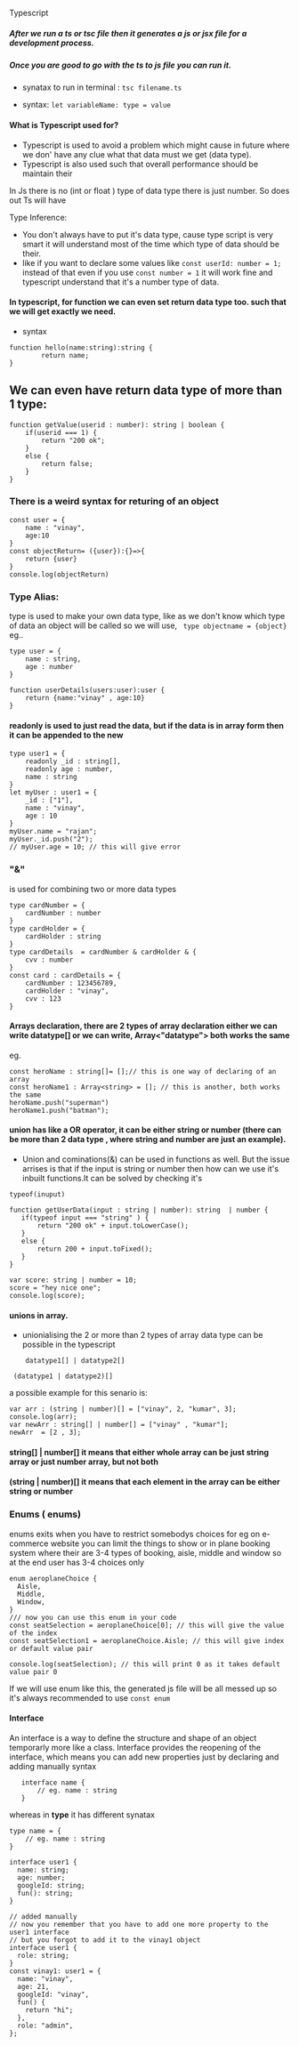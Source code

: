 Typescript
##### After we run a ts or tsc file then it generates a js or jsx file for a development process.
##### Once you are good to go with the ts to js file you can run it.
- synatax to run in terminal : ``` tsc filename.ts ```

- syntax:
``` let variableName: type = value ```
 
#### What is Typescript used for? 
- Typescript is used to avoid a problem which might cause in future where we don' have any clue what that data must we get (data type).
- Typescript is also used such that overall performance should be maintain their

In Js there is no (int or float ) type of data type there is just number. So does out Ts will have

Type Inference:
- You don't always have to put it's data type, cause type script is very smart it will understand most of the time which type of data should be their.
- like if you want to declare some values like  ``` const userId: number = 1; ``` 
instead of that even if you use ``` const number = 1 ``` it will work fine and typescript understand that it's a number type of data.

#### In typescript, for function we can even set return data type too. such that we will get exactly we need.
 - syntax
``` 
function hello(name:string):string {
        return name;
} 
```

We can even have return data type of more than 1 type:
- 
```
function getValue(userid : number): string | boolean {
    if(userid === 1) {
        return "200 ok";
    }
    else {
        return false;
    }
}
```
### There is a weird syntax for returing of an object

```
const user = {
    name : "vinay",
    age:10
}
const objectReturn= ({user}):{}=>{
    return {user}
}
console.log(objectReturn)
```

### Type Alias:
type is used to make your own data type, like as we don't know which type of data an object will be called so we will use, 
```  type objectname = {object} ```
eg..
```
type user = {
    name : string,
    age : number
}
 
function userDetails(users:user):user {
    return {name:"vinay" , age:10}
} 
```
#### readonly is used to just read the data, but if the data is in array form then it can be appended to the new 
```
type user1 = {
    readonly _id : string[],
    readonly age : number,
    name : string
}
let myUser : user1 = {
    _id : ["1"],
    name : "vinay",
    age : 10
}
myUser.name = "rajan";
myUser._id.push("2");
// myUser.age = 10; // this will give error

```

### "&" 
is used for combining two or more data types
```
type cardNumber = {
    cardNumber : number
}
type cardHolder = {
    cardHolder : string
}
type cardDetails  = cardNumber & cardHolder & {
    cvv : number
}
const card : cardDetails = {
    cardNumber : 123456789,
    cardHolder : "vinay",
    cvv : 123
}
```
#### Arrays declaration, there are 2 types of array declaration either we can write datatype[] or we can write, Array<"datatype"> both works the same

eg.
```
const heroName : string[]= [];// this is one way of declaring of an array
const heroName1 : Array<string> = []; // this is another, both works the same
heroName.push("superman")
heroName1.push("batman");
```

####  union has like a OR operator, it can be either string or number (there can be more than 2 data type , where string and number are just an example).
 - Union and cominations(&) can be used in functions as well. But the issue arrises is that if the input is string or number then how can we use it's inbuilt functions.It can be solved by checking it's

 ``` typeof(inuput) ```
 ```
 function getUserData(input : string | number): string  | number {
    if(typeof input === "string" ) {
        return "200 ok" + input.toLowerCase();
    }
    else {
        return 200 + input.toFixed();
    }
}
 ```
```
var score: string | number = 10;
score = "hey nice one";
console.log(score); 
```
#### unions in array.
- unionialising the 2 or more than 2 types of array data type can be possible in the typescript
``` 
    datatype1[] | datatype2[]
```
   
```
 (datatype1 | datatype2)[]
```

a possible example for this senario is:
```
var arr : (string | number)[] = ["vinay", 2, "kumar", 3];
console.log(arr);
var newArr : string[] | number[] = ["vinay" , "kumar"];
newArr  = [2 , 3];
```
#### string[] | number[] it means that either whole array can be just string array or just number array, but not both
#### (string | number)[] it means that each element in the array can be either string or number

### Enums ( enums)
enums exits when you have to restrict somebodys choices for eg on e-commerce website you can limit the things to show or in plane booking system where their are 3-4 types of booking, aisle, middle and window so at the end user has 3-4 choices only
```
enum aeroplaneChoice {
  Aisle,
  Middle,
  Window,
}
/// now you can use this enum in your code
const seatSelection = aeroplaneChoice[0]; // this will give the value of the index
const seatSelection1 = aeroplaneChoice.Aisle; // this will give index or default value pair

console.log(seatSelection); // this will print 0 as it takes default value pair 0

```
If we will use enum like this, the generated js file will be all messed up so it's always recommended to use ``` const enum ```

#### Interface
An interface is a way to define the structure and shape of an object temporarly more like a class. 
Interface provides the reopening of the interface, which means you can add new properties just by declaring and adding manually
syntax
 ``` 
    interface name {
        // eg. name : string
    } 
 ```
whereas in **type** it has different synatax
```
type name = {
    // eg. name : string
}
```
```
interface user1 {
  name: string;
  age: number;
  googleId: string;
  fun(): string;
}

// added manually
// now you remember that you have to add one more property to the user1 interface
// but you forgot to add it to the vinay1 object
interface user1 {
  role: string;
}
const vinay1: user1 = {
  name: "vinay",
  age: 21,
  googleId: "vinay",
  fun() {
    return "hi";
  },
  role: "admin",
};
```